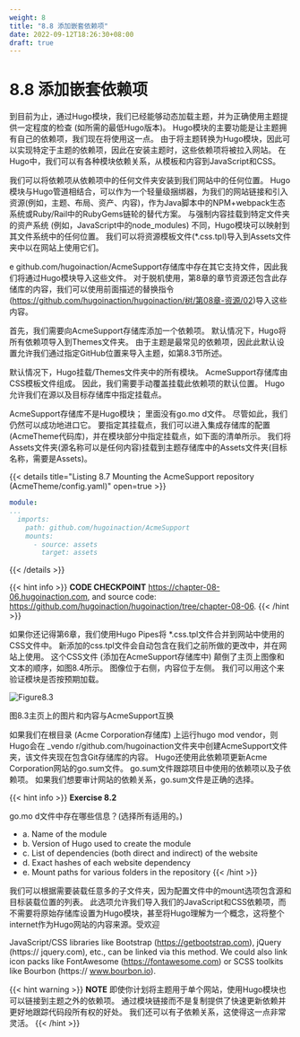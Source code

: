 ```yaml
---
weight: 8
title: "8.8 添加嵌套依赖项"
date: 2022-09-12T18:26:30+08:00
draft: true
---
```


# 8.8 添加嵌套依赖项

到目前为止，通过Hugo模块，我们已经能够动态加载主题，并为正确使用主题提供一定程度的检查 (如所需的最低Hugo版本)。 Hugo模块的主要功能是让主题拥有自己的依赖项，我们现在将使用这一点。 由于将主题转换为Hugo模块，因此可以实现特定于主题的依赖项，因此在安装主题时，这些依赖项将被拉入网站。 在Hugo中，我们可以有各种模块依赖关系，从模板和内容到JavaScript和CSS。

我们可以将依赖项从依赖项中的任何文件夹安装到我们网站中的任何位置。 Hugo模块与Hugo管道相结合，可以作为一个轻量级捆绑器，为我们的网站链接和引入资源(例如，主题、布局、资产、内容)，作为Java脚本中的NPM+webpack生态系统或Ruby/Rail中的RubyGems链轮的替代方案。 与强制内容挂载到特定文件夹的资产系统 (例如，JavaScript中的node_modules) 不同，Hugo模块可以映射到其文件系统中的任何位置。 我们可以将资源模板文件(*.css.tpl)导入到Assets文件夹中以在网站上使用它们。

e github.com/hugoinaction/AcmeSupport存储库中存在其它支持文件，因此我们将通过Hugo模块导入这些文件。 对于脱机使用，第8章的章节资源还包含此存储库的内容，我们可以使用前面描述的替换指令(https://github.com/hugoinaction/hugoinaction/树/第08章-资源/02)导入这些内容。

首先，我们需要向AcmeSupport存储库添加一个依赖项。 默认情况下，Hugo将所有依赖项导入到Themes文件夹。 由于主题是最常见的依赖项，因此此默认设置允许我们通过指定GitHub位置来导入主题，如第8.3节所述。

默认情况下，Hugo挂载/Themes文件夹中的所有模块。 AcmeSupport存储库由CSS模板文件组成。 因此，我们需要手动覆盖挂载此依赖项的默认位置。 Hugo允许我们在源以及目标存储库中指定挂载点。

AcmeSupport存储库不是Hugo模块； 里面没有go.mo d文件。 尽管如此，我们仍然可以成功地进口它。 要指定其挂载点，我们可以进入集成存储库的配置 (AcmeTheme代码库)，并在模块部分中指定挂载点，如下面的清单所示。 我们将Assets文件夹(源名称可以是任何内容)挂载到主题存储库中的Assets文件夹(目标名称，需要是Assets)。

{{< details title="Listing 8.7 Mounting the AcmeSupport repository (AcmeTheme/config.yaml)" open=true >}}
```yaml
module:
...
  imports:
    path: github.com/hugoinaction/AcmeSupport
    mounts:
      - source: assets
        target: assets
```
{{< /details >}}

{{< hint info >}}
**CODE CHECKPOINT**    https://chapter-08-06.hugoinaction.com, and source code: https://github.com/hugoinaction/hugoinaction/tree/chapter-08-06.
{{< /hint >}}

如果你还记得第6章，我们使用Hugo Pipes将 *.css.tpl文件合并到网站中使用的CSS文件中。 新添加的css.tpl文件会自动包含在我们之前所做的更改中，并在网站上使用。 这个CSS文件 (添加在AcmeSupport存储库中) 颠倒了主页上图像和文本的顺序，如图8.4所示。 图像位于右侧，内容位于左侧。 我们可以用这个来验证模块是否按预期加载。

![Figure8.3](Figure8.3.svg)

图8.3主页上的图片和内容与AcmeSupport互换

如果我们在根目录 (Acme Corporation存储库) 上运行hugo mod vendor，则Hugo会在 _vendo r/github.com/hugoinaction文件夹中创建AcmeSupport文件夹，该文件夹现在包含Git存储库的内容。 Hugo还使用此依赖项更新Acme Corporation网站的go.sum文件。 go.sum文件跟踪项目中使用的依赖项以及子依赖项。 如果我们想要审计网站的依赖关系，go.sum文件是正确的选择。

{{< hint info >}}
**Exercise 8.2**

go.mo d文件中存在哪些信息？(选择所有适用的。)
- a. Name of the module
- b. Version of Hugo used to create the module
- c. List of dependencies (both direct and indirect) of the website
- d. Exact hashes of each website dependency
- e. Mount paths for various folders in the repository
{{< /hint >}}

我们可以根据需要装载任意多的子文件夹，因为配置文件中的mount选项包含源和目标装载位置的列表。 此选项允许我们导入我们的JavaScript和CSS依赖项，而不需要将原始存储库设置为Hugo模块，甚至将Hugo理解为一个概念，这将整个internet作为Hugo网站的内容来源。受欢迎

JavaScript/CSS libraries like Bootstrap (https://getbootstrap.com), jQuery (https:// jquery.com), etc., can be linked via this method. We could also link icon packs like FontAwesome  (https://fontawesome.com)  or  SCSS  toolkits  like  Bourbon  (https:// www.bourbon.io).

{{< hint warning >}}
**NOTE** 即使你计划将主题用于单个网站，使用Hugo模块也可以链接到主题之外的依赖项。 通过模块链接而不是复制提供了快速更新依赖并更好地跟踪代码段所有权的好处。 我们还可以有子依赖关系，这使得这一点非常灵活。
{{< /hint >}}